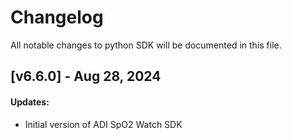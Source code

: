 # Changelog

All notable changes to python SDK will be documented in this file.

## [v6.6.0] - Aug 28, 2024

#### Updates:

- Initial version of ADI SpO2 Watch SDK